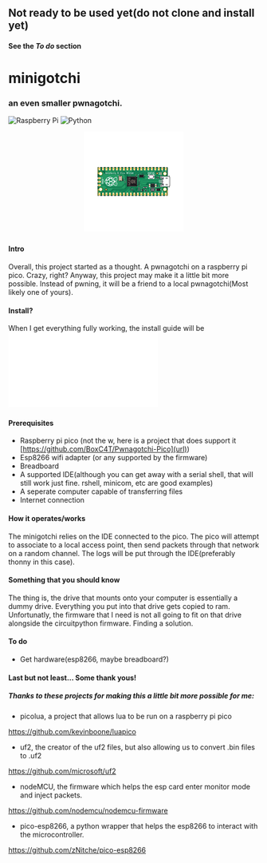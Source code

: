## Not ready to be used yet(do not clone and install yet)
#### See the _To do_ section
# minigotchi
###
### an even smaller pwnagotchi.
![Raspberry Pi](https://img.shields.io/badge/-RaspberryPi-C51A4A?style=for-the-badge&logo=Raspberry-Pi)
![Python](https://img.shields.io/badge/python-3670A0?style=for-the-badge&logo=python&logoColor=ffdd54)
<p align="center">
  <img width="200" height="200" src="/images/ra1ux5gj17u91.png">
</p>

###
#### Intro
Overall, this project started as a thought. A pwnagotchi on a raspberry pi pico. Crazy, right? Anyway, this project may make it a little bit more possible. Instead of pwning, it will be a friend to a local pwnagotchi(Most likely one of yours).
####
#### Install?
When I get everything fully working, the install guide will be ![here](INSTALL.md)
####
#### Prerequisites
- Raspberry pi pico (not the w, here is a project that does support it [https://github.com/BoxC4T/Pwnagotchi-Pico](url))
- Esp8266 wifi adapter (or any supported by the firmware)
- Breadboard
- A supported IDE(although you can get away with a serial shell, that will still work just fine. rshell, minicom, etc are good examples)
- A seperate computer capable of transferring files
- Internet connection
#### How it operates/works
The minigotchi relies on the IDE connected to the pico. The pico will attempt to associate to a local access point, then send packets through that network on a random channel. The logs will be put through the IDE(preferably thonny in this case).
#### Something that you should know
The thing is, the drive that mounts onto your computer is essentially a dummy drive. Everything you put into that drive gets copied to ram. Unfortunatly, the firmware that I need is not all going to fit on that drive alongside the circuitpython firmware. Finding a solution.
####
#### To do
- Get hardware(esp8266, maybe breadboard?)
#### Last but not least... Some thank yous!
##### Thanks to these projects for making this a little bit more possible for me:
- picolua, a project that allows lua to be run on a raspberry pi pico

https://github.com/kevinboone/luapico

- uf2, the creator of the uf2 files, but also allowing us to convert .bin files to .uf2

https://github.com/microsoft/uf2

- nodeMCU, the firmware which helps the esp card enter monitor mode and inject packets.

https://github.com/nodemcu/nodemcu-firmware

- pico-esp8266, a python wrapper that helps the esp8266 to interact with the microcontroller.

https://github.com/zNitche/pico-esp8266
